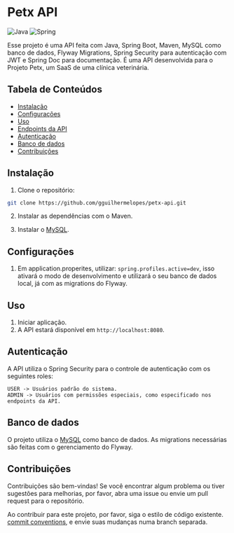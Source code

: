 # Petx API
![Java](https://img.shields.io/badge/java-%23ED8B00.svg?style=for-the-badge&logo=openjdk&logoColor=white)
![Spring](https://img.shields.io/badge/spring-%236DB33F.svg?style=for-the-badge&logo=spring&logoColor=white)

Esse projeto é uma API feita com Java, Spring Boot, Maven, MySQL como banco de dados, Flyway Migrations, Spring Security para autenticação com JWT e Spring Doc para documentação.
É uma API desenvolvida para o Projeto Petx, um SaaS de uma clínica veterinária.

## Tabela de Conteúdos

- [Instalação](#instalação)
- [Configurações](#configurações)
- [Uso](#uso)
- [Endpoints da API](#endpoints-da-api)
- [Autenticação](#authentication)
- [Banco de dados](#banco-de-dados)
- [Contribuições](#contribuições)

## Instalação

1. Clone o repositório:

```bash
git clone https://github.com/gguilhermelopes/petx-api.git
```
2. Instalar as dependências com o Maven.

3. Instalar o [MySQL](https://dev.mysql.com/doc/refman/8.1/en/installing.html).

## Configurações

1. Em application.properites, utilizar: `spring.profiles.active=dev`, isso ativará o modo de desenvolvimento e utilizará o seu banco de dados local, já com as migrations do Flyway.

## Uso

1. Iniciar aplicação.
2. A API estará disponível em `http://localhost:8080`.

## Autenticação
A API utiliza o Spring Security para o controle de autenticação com os seguintes roles:

```
USER -> Usuários padrão do sistema.
ADMIN -> Usuários com permissões especiais, como especificado nos endpoints da API.
```

## Banco de dados
O projeto utiliza o [MySQL](https://dev.mysql.com/doc/refman/8.1/en/installing.html) como banco de dados. As migrations necessárias são feitas com o gerenciamento do Flyway.

## Contribuições

Contribuições são bem-vindas! Se você encontrar algum problema ou tiver sugestões para melhorias, por favor, abra uma issue ou envie um pull request para o repositório.

Ao contribuir para este projeto, por favor, siga o estilo de código existente. [commit conventions](https://www.conventionalcommits.org/en/v1.0.0/), e envie suas mudanças numa branch separada.
